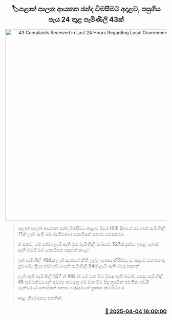 <p align='center'><b><h2 align='center' title='43 Complaints Received in Last 24 Hours Regarding Local Government Elections'>🏷පළාත් පාලන ආයතන ඡන්ද විමසීමට අදාළව, පසුගිය පැය 24 තුළ පැමිණිලි 43ක්</h2></b></p>
<p align='center'><img src='https://helakuru.sgp1.cdn.digitaloceanspaces.com/esana/images/lib/local-gov-election-com.jpg' width='600' alt='43 Complaints Received in Last 24 Hours Regarding Local Government Elections'></p>

> පළාත් පාලන ආයතන ඡන්ද විමසීමට අදාළව ඊයේ (03) දිනයේ පමණක් පැමිණිලි 71ක් ලැබී ඇති බව මැතිවරණ කොමිෂන් සභාව පවසනවා.

> ඒ අනුව, මේ දක්වා ලැබී ඇති මුළු පැමිණිලි සංඛ්‍යාව 527ක් දක්වා ඉහළ ගොස් ඇති බවයි එම කොමිසම සඳහන් කළේ.

> ඉන් පැමිණිලි 492ක් ලැබී ඇත්තේ නීති උල්ලංඝණය කිරීම්වලට අදාළව වන අතර, ප්‍රචණ්ඩ ක්‍රියා සම්බන්ධයෙන් පැමිණිලි 04ක් ලැබී ඇති බවද සඳහන්.

> ලැබී ඇති පැමිණිලි 527 න් 482 ක් මේ වන විට විසඳා ඇති බවත්, සෙසු පැමිණිලි 45 සම්බන්ධයෙන් අවශ්‍ය කටයුතු මේ වන විට සිදු කරමින් පවතින බවයි මැතිවරණ කොමිෂන් සභාව වැඩිදුරටත් ප්‍රකාශ කර සිටියේ.

> ‍අදාළ නිවේදනය පහතින්. 



<h3 align='right'><a href='https://www.helakuru.lk/esana/p/108945/'>📅 2025-04-04 16:00:00</a></h3>
